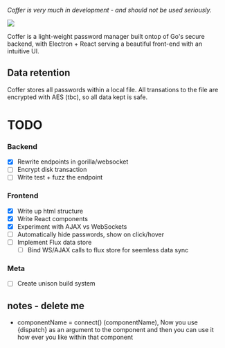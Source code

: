 *Coffer is very much in development - and should not be used seriously.*

![](https://a.pomf.cat/pxqfjn.png)

Coffer is a light-weight password manager built ontop of Go's secure backend, with Electron + React serving a beautiful front-end with an  intuitive UI.

## Data retention
Coffer stores all passwords within a local file. All transations to the file are encrypted with AES (tbc), so all data kept is safe.

# TODO

### Backend
- [X] Rewrite endpoints in gorilla/websocket
- [ ] Encrypt disk transaction
- [ ] Write test + fuzz the endpoint

### Frontend
- [X] Write up html structure
- [X] Write React components
- [X] Experiment with AJAX vs WebSockets
- [ ] Automatically hide passwords, show on click/hover
- [ ] Implement Flux data store
  - [ ] Bind WS/AJAX calls to flux store for seemless data sync

### Meta
- [ ] Create unison build system


## notes - delete me
* componentName = connect() (componentName), Now you use {dispatch} as an argument to the component and then you can use it how ever you like within that component
